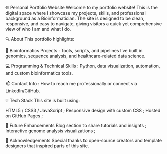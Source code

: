 🌐 Personal Portfolio Website
Welcome to my portfolio website! This is the digital space where I showcase my projects, skills, and professional background as a Bioinformatician. The site is designed to be clean, responsive, and easy to navigate, giving visitors a quick yet comprehensive view of who I am and what I do.

🔍 About
This portfolio highlights:

🧬 Bioinformatics Projects :
Tools, scripts, and pipelines I’ve built in genomics, sequence analysis, and healthcare-related data science.

💻 Programming & Technical Skills : 
Python, data visualization, automation, and custom bioinformatics tools.

📫 Contact Info : 
How to reach me professionally or connect via LinkedIn/GitHub.

💡 Tech Stack
This site is built using:

HTML5 / CSS3 / JavaScript ; 
Responsive design with custom CSS ; 
Hosted on GitHub Pages ; 

🎯 Future Enhancements
Blog section to share tutorials and insights ; 
Interactive genome analysis visualizations ; 

🙌 Acknowledgements 
Special thanks to open-source creators and template designers that inspired parts of this site.
